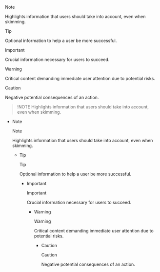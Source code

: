 > [!NOTE]  
> Highlights information that users should take into account, even when skimming.

> [!TIP]
> Optional information to help a user be more successful.

> [!IMPORTANT]  
> Crucial information necessary for users to succeed.

> [!WARNING]  
> Critical content demanding immediate user attention due to potential risks.

> [!CAUTION]
> Negative potential consequences of an action.


> !NOTE 
> Highlights information that users should take into account, even when skimming.



- Note

  > [!Note]
  >
  > Highlights information that users should take into account, even when skimming.

  - Tip

    > [!tip]
    >
    > Optional information to help a user be more successful.

    - Important

      > [!important]
      >
      > Crucial information necessary for users to succeed.

      - Warning

        > [!warning]
        >
        > Critical content demanding immediate user attention due to potential risks.

        - Caution

          > [!caution]
          >
          > Negative potential consequences of an action.